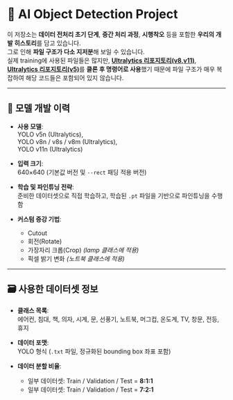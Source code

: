 # 🧠 AI Object Detection Project

이 저장소는 **데이터 전처리 초기 단계**, **중간 처리 과정**, **시행착오** 등을 포함한 **우리의 개발 히스토리**를 담고 있습니다.  
그로 인해 **파일 구조가 다소 지저분**해 보일 수 있습니다.  
실제 training에 사용된 파일들은 많지만, [**Ultralytics 리포지토리(v8,v11)**](https://github.com/ultralytics/ultralytics), [**Ultralytics 리포지토리(v5)**](https://github.com/ultralytics/yolov5.git)를 **클론 후 명령어로 사용**했기 때문에 파일 구조가 매우 복잡하여 해당 코드들은 포함되어 있지 않습니다.

---

## 🧠 모델 개발 이력

- **사용 모델**:  
  YOLO v5n (Ultralytics),  
  YOLO v8n / v8s / v8m (Ultralytics),  
  YOLO v11n (Ultralytics)

- **입력 크기**:  
  640×640 (기본값 버전 및 `--rect` 패딩 적용 버전)

- **학습 및 파인튜닝 전략**:  
  준비한 데이터셋으로 직접 학습하고, 학습된 `.pt` 파일을 기반으로 파인튜닝을 수행함

- **커스텀 증강 기법**:  
  - Cutout  
  - 회전(Rotate)  
  - 가장자리 크롭(Crop) *(lamp 클래스에 적용)*  
  - 픽셀 밝기 변화 *(노트북 클래스에 적용)*

---

## 🗃️ 사용한 데이터셋 정보

- **클래스 목록**:  
  에어컨, 침대, 책, 의자, 시계, 문, 선풍기, 노트북, 머그컵, 온도계, TV, 창문, 전등, 휴지

- **데이터 포맷**:  
  YOLO 형식 (`.txt` 파일, 정규화된 bounding box 좌표 포함)

- **데이터 분할 비율**:  
  - 일부 데이터셋: Train / Validation / Test = **8:1:1**  
  - 일부 데이터셋: Train / Validation / Test = **7:2:1**


